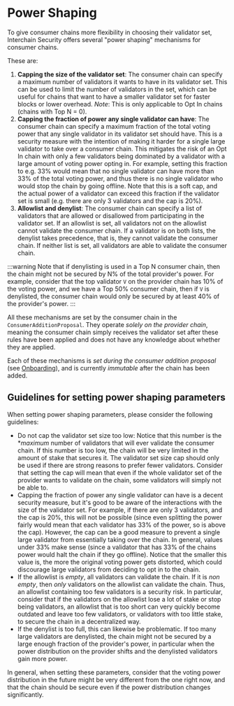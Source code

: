 # Power Shaping

To give consumer chains more flexibility in choosing their validator set, Interchain Security offers
several "power shaping" mechanisms for consumer chains.

These are:
1) **Capping the size of the validator set**: The consumer chain can specify a maximum number of validators it
wants to have in its validator set. This can be used to limit the number of validators in the set, which can
be useful for chains that want to have a smaller validator set for faster blocks or lower overhead.
*Note*: This is only applicable to Opt In chains (chains with Top N = 0).
1) **Capping the fraction of power any single validator can have**: The consumer chain can specify a maximum fraction
of the total voting power that any single validator in its validator set should have.
This is a security measure with the intention of making it harder for a single large validator to take over a consumer chain. This mitigates the risk of an Opt In chain with only a few validators being dominated by a validator with a large amount of voting power opting in.
For example, setting this fraction to e.g. 33% would mean that no single validator can have more than 33% of the total voting power,
and thus there is no single validator who would stop the chain by going offline.
Note that this is a soft cap, and the actual power of a validator can exceed this fraction if the validator set is small (e.g. there are only 3 validators and the cap is 20%).
1) **Allowlist and denylist**: The consumer chain can specify a list of validators that are allowed or disallowed from participating in the validator set. If an allowlist is set, all validators not on the allowlist cannot validate the consumer chain. If a validator is on both lists, the denylist takes precedence, that is, they cannot validate the consumer chain. If neither list is set, all validators are able to validate the consumer chain.

:::warning
Note that if denylisting is used in a Top N consumer chain, then the chain might not be secured by N% of the total provider's
power. For example, consider that the top validator `V` on the provider chain has 10% of the voting power, and we have a Top 50% consumer chain,
then if `V` is denylisted, the consumer chain would only be secured by at least 40% of the provider's power.
:::

All these mechanisms are set by the consumer chain in the `ConsumerAdditionProposal`. They operate *solely on the provider chain*, meaning the consumer chain simply receives the validator set after these rules have been applied and does not have any knowledge about whether they are applied.

Each of these mechanisms is *set during the consumer addition proposal* (see [Onboarding](../consumer-development/onboarding.md#3-submit-a-governance-proposal)), and is currently *immutable* after the chain has been added.

## Guidelines for setting power shaping parameters

When setting power shaping parameters, please consider the following guidelines:
* Do not cap the validator set size too low: Notice that this number is the **maximum* number of validators that will ever validate the consumer chain. If this number is too low, the chain will be very limited in the
amount of stake that secures it. The validator set size cap should only be used if there are strong reasons to prefer fewer validators. Consider that setting the cap will mean that
even if the whole validator set of the provider wants to validate on the chain, some validators will simply not be able to.
* Capping the fraction of power any single validator can have is a decent security measure, but it's good to be aware of the interactions with the size of the validator set.
For example, if there are only 3 validators, and the cap is 20%, this will not be possible (since even splitting the power fairly would mean that each validator has 33% of the power, so is above the cap).
However, the cap can be a good measure to prevent a single large validator from essentially taking over the chain.
In general, values under 33% make sense (since a validator that has 33% of the chains power would halt the chain if they go offline).
Notice that the smaller this value is, the more the original voting power gets distorted, which could discourage large validators from deciding to opt in to the chain.
* If the allowlist is *empty*, all validators can validate the chain. If it is *non empty*, then *only* validators on the allowlist can validate the chain.
Thus, an allowlist containing too few validators is a security risk. In particular, consider that if the validators on the allowlist lose a lot of stake or stop being validators,
an allowlist that is too short can very quickly become outdated and leave too few validators, or validators with too little stake, to secure the chain in a decentralized way.
* If the denylist is too full, this can likewise be problematic. If too many large validators are denylisted, the chain might not be secured by a large enough fraction of the provider's power, in particular when
the power distribution on the provider shifts and the denylisted validators gain more power.

In general, when setting these parameters, consider that the voting power distribution in the future might be very different from the one right now,
and that the chain should be secure even if the power distribution changes significantly.